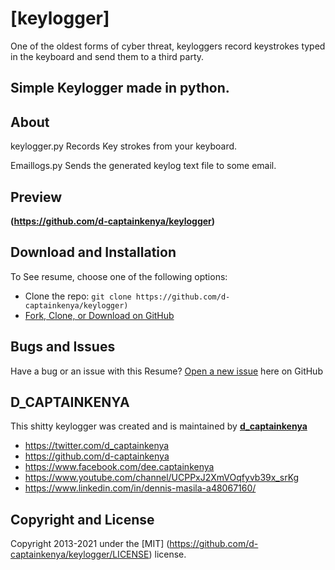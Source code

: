 # [keylogger]

One of the oldest forms of cyber threat, keyloggers record keystrokes typed in the keyboard
and send them to a third party.

## Simple Keylogger made in python.


## About

keylogger.py
Records Key strokes from your keyboard.

Emaillogs.py
Sends the generated keylog text file to some email.
				


## Preview

**(https://github.com/d-captainkenya/keylogger)**


## Download and Installation

To See resume, choose one of the following options:
* Clone the repo: `git clone https://github.com/d-captainkenya/keylogger)`
* [Fork, Clone, or Download on GitHub](https://github.com/d-captainkenya/keylogger)


## Bugs and Issues

Have a bug or an issue with this Resume? [Open a new issue](https://github.com/d-captainkenya/keylogger/issues) here on GitHub 

## D_CAPTAINKENYA

This shitty keylogger was created and is maintained by **[d_captainkenya](http://d-captainkenya.github.io/)**

* https://twitter.com/d_captainkenya
* https://github.com/d-captainkenya
* https://www.facebook.com/dee.captainkenya
* https://www.youtube.com/channel/UCPPxJ2XmVOqfyvb39x_srKg
* https://www.linkedin.com/in/dennis-masila-a48067160/


## Copyright and License

Copyright 2013-2021 under the [MIT] (https://github.com/d-captainkenya/keylogger/LICENSE) license.

